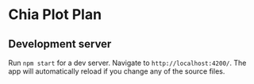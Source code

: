 # Chia Plot Plan

## Development server

Run `npm start` for a dev server. Navigate to `http://localhost:4200/`. The app will automatically reload if you change any of the source files.
